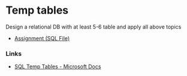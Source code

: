 # Temp tables

Design a relational DB with at least 5-6 table and apply all above topics

- [Assignment (SQL File)](./Assignment.sql)

### Links

- [SQL Temp Tables - Microsoft Docs](https://docs.microsoft.com/en-us/sql/relational-databases/in-memory-oltp/faster-temp-table-and-table-variable-by-using-memory-optimization?view=sql-server-ver15)
